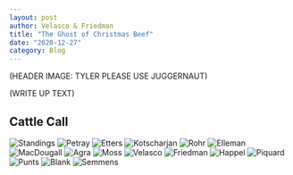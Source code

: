 ```yaml
---
layout: post
author: Velasco & Friedman
title: "The Ghost of Christmas Beef"
date: "2020-12-27"
category: Blog
---
```


(HEADER IMAGE: TYLER PLEASE USE JUGGERNAUT)

(WRITE UP TEXT)

## Cattle Call

![Standings](/assets/images/2020/lordsandleftovers/standings.png)
![Petray](/assets/images/2020/lordsandleftovers/01petray.jpg)
![Etters](/assets/images/2020/lordsandleftovers/02etters.jpeg)
![Kotscharjan](/assets/images/2020/lordsandleftovers/03kotscharjan.jpg)
![Rohr](/assets/images/2020/lordsandleftovers/04rohr.jpg)
![Elleman](/assets/images/2020/lordsandleftovers/05elleman.jpg)
![MacDougall](/assets/images/2020/lordsandleftovers/06macdougall.jpg)
![Agra](/assets/images/2020/lordsandleftovers/07agra.jpg)
![Moss](/assets/images/2020/lordsandleftovers/08moss.jpg)
![Velasco](/assets/images/2020/lordsandleftovers/09velasco.jpg)
![Friedman](/assets/images/2020/lordsandleftovers/10friedman.jpg)
![Happel](/assets/images/2020/lordsandleftovers/11happel.jpg)
![Piquard](/assets/images/2020/lordsandleftovers/12piquard.jpg)
![Punts](/assets/images/2020/lordsandleftovers/13punts.jpg)
![Blank](/assets/images/2020/lordsandleftovers/14blank.jpg)
![Semmens](/assets/images/2020/lordsandleftovers/15semmens.jpg)
